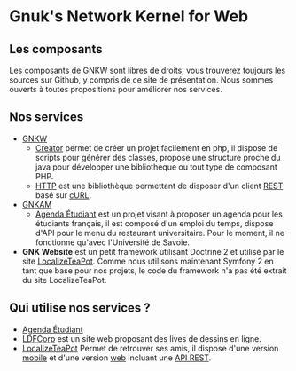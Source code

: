 # Gnuk's Network Kernel for Web

## Les composants

Les composants de GNKW sont libres de droits, vous trouverez toujours les
sources sur Github, y compris de ce site de présentation. Nous sommes ouverts à
toutes propositions pour améliorer nos services.

## Nos services

* [GNKW](https://github.com/gnkw)
    * [Creator](https://github.com/gnkw/creator) permet de créer un projet
      facilement en php, il dispose de scripts pour générer des classes, propose
      une structure proche du java pour développer une bibliothèque ou tout type
      de composant PHP.
    * [HTTP](https://github.com/gnkw/http) est une bibliothèque permettant de
      disposer d'un client [REST](http://opikanoba.org/tr/fielding/rest/) basé
      sur [cURL](http://curl.haxx.se/).
* [GNKAM](https://github.com/gnkam)
    * [Agenda Étudiant](https://github.com/gnkam/agenda-etudiant) est un projet
      visant à proposer un agenda pour les étudiants français, il est composé
      d'un emploi du temps, dispose d'API pour le menu du restaurant
      universitaire. Pour le moment, il ne fonctionne qu'avec l'Université de
      Savoie.
* __GNK Website__ est un petit framework utilisant Doctrine 2 et utilisé par le
  site [LocalizeTeaPot](https://github.com/Gnuk/ltp_site). Comme nous utilisons
  maintenant Symfony 2 en tant que base pour nos projets, le code du framework
  n'a pas été extrait du site LocalizeTeaPot.

## Qui utilise nos services ?

* [Agenda Étudiant](http://agenda-etudiant.org)
* [LDFCorp](http://ldfcorp.fr) est un site web proposant des lives de dessins
  en ligne.
* [LocalizeTeaPot](https://jibiki.univ-savoie.fr/ltpdev/) Permet de retrouver
  ses amis, il dispose d'une version
  [mobile](https://github.com/Gnuk/ltp_client_osm) et d'une version
  [web](https://github.com/Gnuk/ltp_site) incluant une
  [API REST](https://github.com/Gnuk/ltp_site/blob/master/REST.md).
